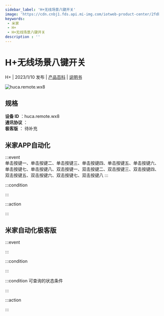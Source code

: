 ```yaml
---
sidebar_label: 'H+无线场景八键开关'
image: 'https://cdn.cnbj1.fds.api.mi-img.com/iotweb-product-center/2fdbf1526bf88977ba8b0bc61c4203b5_1666834740953.png?GalaxyAccessKeyId=AKVGLQWBOVIRQ3XLEW&Expires=9223372036854775807&Signature=DUm6f4ZdnGyysaSGZD7P345W1Q0='
keywords: 
 - 米家
 - H+
 - H+无线场景八键开关
description : ''
---
```

# H+无线场景八键开关

H+ | 2023/1/10 发布 | [产品百科](https://home.mi.com/webapp/content/baike/product/index.html?model=huca.remote.wx8/) | [说明书](https://home.mi.com/views/introduction.html?model=huca.remote.wx8&region=cn)

![huca.remote.wx8](https://cdn.cnbj1.fds.api.mi-img.com/iotweb-product-center/2fdbf1526bf88977ba8b0bc61c4203b5_1666834740953.png?GalaxyAccessKeyId=AKVGLQWBOVIRQ3XLEW&Expires=9223372036854775807&Signature=DUm6f4ZdnGyysaSGZD7P345W1Q0=)

## 规格  
> 
**设备 ID** ：huca.remote.wx8  
**通讯协议** ：  
**极客版**  ： 待补充 


## 米家APP自动化  

:::event  
单击按键一、单击按键二、单击按键三、单击按键四、单击按键五、单击按键六、单击按键七、单击按键八、双击按键一、双击按键二、双击按键三、双击按键四、双击按键五、双击按键六、双击按键七、双击按键八
:::

:::condition  

:::

:::action   

:::

## 米家自动化极客版  

:::event  

:::

:::condition  

:::

:::condition 可查询的状态条件  

:::

:::action  

:::

        
